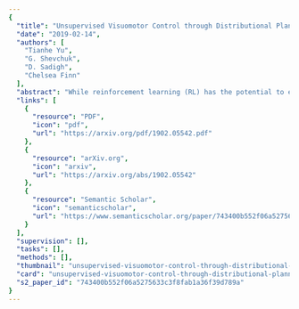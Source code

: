 ```yaml
---
{
  "title": "Unsupervised Visuomotor Control through Distributional Planning Networks",
  "date": "2019-02-14",
  "authors": [
    "Tianhe Yu",
    "G. Shevchuk",
    "D. Sadigh",
    "Chelsea Finn"
  ],
  "abstract": "While reinforcement learning (RL) has the potential to enable robots to autonomously acquire a wide range of skills, in practice, RL usually requires manual, per-task engineering of reward functions, especially in real world settings where aspects of the environment needed to compute progress are not directly accessible. To enable robots to autonomously learn skills, we instead consider the problem of reinforcement learning without access to rewards. We aim to learn an unsupervised embedding space under which the robot can measure progress towards a goal for itself. Our approach explicitly optimizes for a metric space under which action sequences that reach a particular state are optimal when the goal is the final state reached. This enables learning effective and control-centric representations that lead to more autonomous reinforcement learning algorithms. Our experiments on three simulated environments and two real-world manipulation problems show that our method can learn effective goal metrics from unlabeled interaction, and use the learned goal metrics for autonomous reinforcement learning.",
  "links": [
    {
      "resource": "PDF",
      "icon": "pdf",
      "url": "https://arxiv.org/pdf/1902.05542.pdf"
    },
    {
      "resource": "arXiv.org",
      "icon": "arxiv",
      "url": "https://arxiv.org/abs/1902.05542"
    },
    {
      "resource": "Semantic Scholar",
      "icon": "semanticscholar",
      "url": "https://www.semanticscholar.org/paper/743400b552f06a5275633c3f8fab1a36f39d789a"
    }
  ],
  "supervision": [],
  "tasks": [],
  "methods": [],
  "thumbnail": "unsupervised-visuomotor-control-through-distributional-planning-networks-thumb.jpg",
  "card": "unsupervised-visuomotor-control-through-distributional-planning-networks-card.jpg",
  "s2_paper_id": "743400b552f06a5275633c3f8fab1a36f39d789a"
}
---
```


